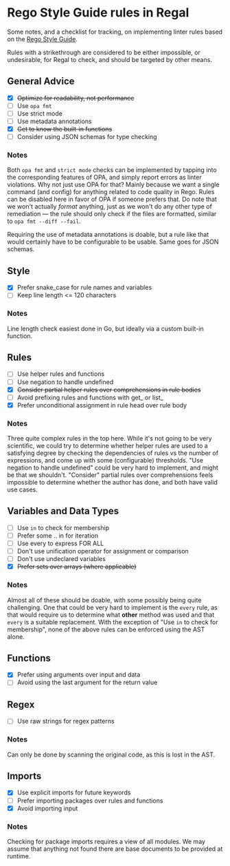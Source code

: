 # Rego Style Guide rules in Regal

Some notes, and a checklist for tracking, on implementing linter rules based on the
[Rego Style Guide](https://github.com/StyraInc/rego-style-guide).

Rules with a strikethrough are considered to be either impossible, or undesirable,
for Regal to check, and should be targeted by other means.

## General Advice

- [x] ~~Optimize for readability, not performance~~
- [ ] Use `opa fmt`
- [ ] Use strict mode
- [ ] Use metadata annotations
- [x] ~~Get to know the built-in functions~~
- [ ] Consider using JSON schemas for type checking

### Notes
Both `opa fmt` and `strict mode` checks can be implemented by tapping into
the corresponding features of OPA, and simply report errors as linter violations.
Why not just use OPA for that? Mainly because we want a single command (and config)
for anything related to code quality in Rego. Rules can be disabled here in favor of
OPA if someone prefers that. Do note that we won't actually _format_ anything,
just as we won't do any other type of remediation — the rule should only check if
the files are formatted, similar to `opa fmt --diff --fail`.

Requiring the use of metadata annotations is doable, but a rule like that would
certainly have to be configurable to be usable. Same goes for JSON schemas.

## Style

- [x] Prefer snake_case for rule names and variables
- [ ] Keep line length <= 120 characters

### Notes
Line length check easiest done in Go, but ideally via a custom built-in function.

## Rules

- [ ] Use helper rules and functions
- [ ] Use negation to handle undefined
- [x] ~~Consider partial helper rules over comprehensions in rule bodies~~
- [ ] Avoid prefixing rules and functions with get_ or list_
- [x] Prefer unconditional assignment in rule head over rule body

### Notes
Three quite complex rules in the top here. While it's not going to be very
scientific, we could try to determine whether helper rules are used to a
satisfying degree by checking the dependencies of rules vs the number of
expressions, and come up with some (configurable) thresholds. "Use negation to
handle undefined" could be very hard to implement, and might be that we
shouldn't. "Consider" partial rules over comprehensions feels impossible to
determine whether the author has done, and both have valid use cases.

## Variables and Data Types

- [ ] Use `in` to check for membership
- [ ] Prefer some .. in for iteration
- [ ] Use every to express FOR ALL
- [ ] Don't use unification operator for assignment or comparison
- [ ] Don't use undeclared variables
- [x] ~~Prefer sets over arrays (where applicable)~~

### Notes
Almost all of these should be doable, with some possibly being quite challenging.
One that could be very hard to implement is the `every` rule, as that would
require us to determine what **other** method was used and that `every` is a
suitable replacement. With the exception of "Use `in` to check for membership",
none of the above rules can be enforced using the AST alone.

## Functions

- [x] Prefer using arguments over input and data
- [ ] Avoid using the last argument for the return value

## Regex

- [ ] Use raw strings for regex patterns

### Notes
Can only be done by scanning the original code, as this is lost in the AST.

## Imports
- [x] Use explicit imports for future keywords
- [ ] Prefer importing packages over rules and functions
- [x] Avoid importing input

### Notes
Checking for package imports requires a view of all modules. We may assume that
anything not found there are base documents to be provided at runtime.
